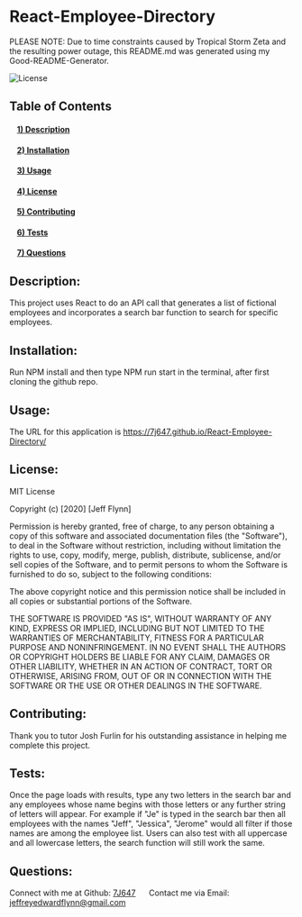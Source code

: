 # React-Employee-Directory

PLEASE NOTE:  Due to time constraints caused by Tropical Storm Zeta and the resulting power outage, this README.md was generated using my Good-README-Generator.
<br>

![License](https://img.shields.io/badge/license-MIT-green)
## Table of Contents
#### &nbsp;&nbsp;&nbsp;&nbsp;[1)&nbsp;Description](#description)
#### &nbsp;&nbsp;&nbsp;&nbsp;[2)&nbsp;Installation](#installation)
#### &nbsp;&nbsp;&nbsp;&nbsp;[3)&nbsp;Usage](#usage)
#### &nbsp;&nbsp;&nbsp;&nbsp;[4)&nbsp;License](#license)
#### &nbsp;&nbsp;&nbsp;&nbsp;[5)&nbsp;Contributing](#contributing)
#### &nbsp;&nbsp;&nbsp;&nbsp;[6)&nbsp;Tests](#tests)
#### &nbsp;&nbsp;&nbsp;&nbsp;[7)&nbsp;Questions](#questions)

## Description: 
This project uses React to do an API call that generates a list of fictional employees and incorporates a search bar function to search for specific employees. 
## Installation: 
Run NPM install and then type NPM run start in the terminal, after first cloning the github repo. 
## Usage: 
The URL for this application is https://7j647.github.io/React-Employee-Directory/ 
## License: 

MIT License

Copyright (c) [2020] [Jeff Flynn]

Permission is hereby granted, free of charge, to any person obtaining a copy
of this software and associated documentation files (the "Software"), to deal
in the Software without restriction, including without limitation the rights
to use, copy, modify, merge, publish, distribute, sublicense, and/or sell
copies of the Software, and to permit persons to whom the Software is
furnished to do so, subject to the following conditions:

The above copyright notice and this permission notice shall be included in all
copies or substantial portions of the Software.

THE SOFTWARE IS PROVIDED "AS IS", WITHOUT WARRANTY OF ANY KIND, EXPRESS OR
IMPLIED, INCLUDING BUT NOT LIMITED TO THE WARRANTIES OF MERCHANTABILITY,
FITNESS FOR A PARTICULAR PURPOSE AND NONINFRINGEMENT. IN NO EVENT SHALL THE
AUTHORS OR COPYRIGHT HOLDERS BE LIABLE FOR ANY CLAIM, DAMAGES OR OTHER
LIABILITY, WHETHER IN AN ACTION OF CONTRACT, TORT OR OTHERWISE, ARISING FROM,
OUT OF OR IN CONNECTION WITH THE SOFTWARE OR THE USE OR OTHER DEALINGS IN THE
SOFTWARE. 
## Contributing:
Thank you to tutor Josh Furlin for his outstanding assistance in helping me complete this project. 
## Tests: 
Once the page loads with results, type any two letters in the search bar and any employees whose name begins with those letters or any further string of letters will appear.  For example if "Je" is typed in the search bar then all employees with the names "Jeff", "Jessica", "Jerome" would all filter if those names are among the employee list.  Users can also test with all uppercase and all lowercase letters, the search function will still work the same. 
## Questions: 
Connect with me at Github: <a href="https://github.com/7J647">7J647</a> &nbsp;&nbsp;&nbsp;&nbsp;
Contact me via Email: [jeffreyedwardflynn@gmail.com](mailto:jeffreyedwardflynn@gmail.com)
 
  
  